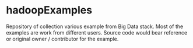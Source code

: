 # hadoopExamples
Repository of collection various example from Big Data stack. Most of the examples are work from different users. Source code would bear reference or original owner / contributor for the example. 
